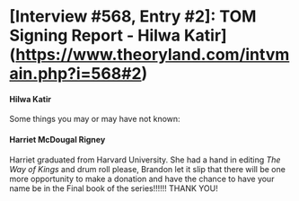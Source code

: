 # [Interview #568, Entry #2]: TOM Signing Report - Hilwa Katir](https://www.theoryland.com/intvmain.php?i=568#2)

#### Hilwa Katir

Some things you may or may have not known:

#### Harriet McDougal Rigney

Harriet graduated from Harvard University. She had a hand in editing
*The Way of Kings*
and drum roll please, Brandon let it slip that there will be one more opportunity to make a donation and have the chance to have your name be in the Final book of the series!!!!!! THANK YOU!


